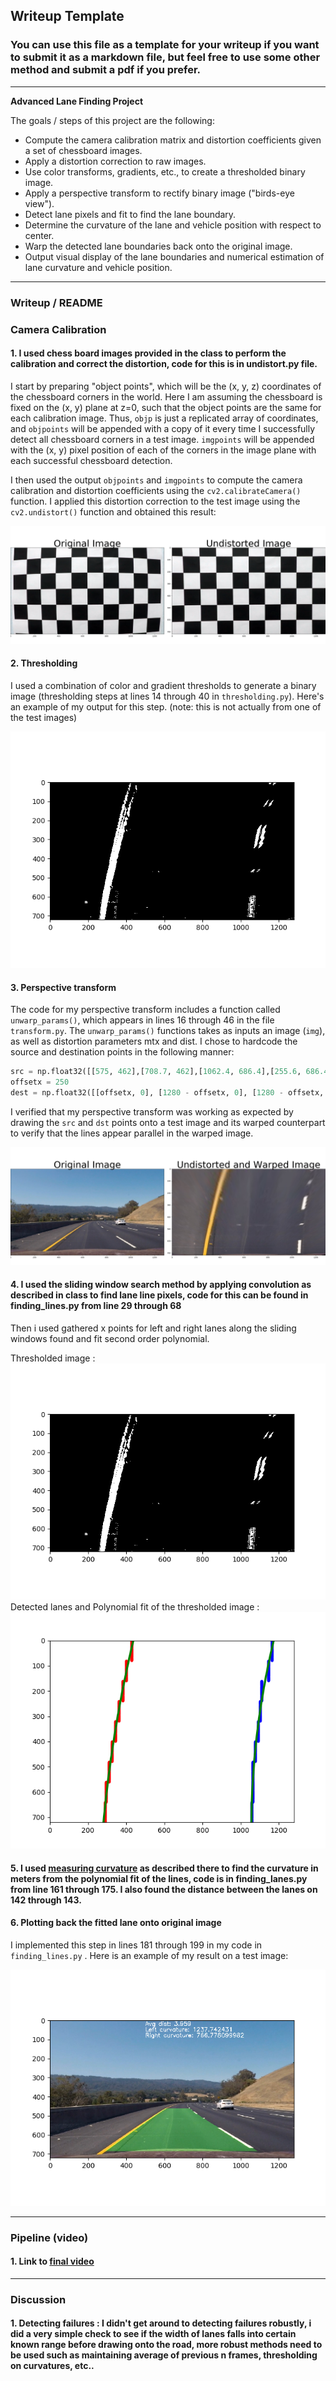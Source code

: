 ## Writeup Template

### You can use this file as a template for your writeup if you want to submit it as a markdown file, but feel free to use some other method and submit a pdf if you prefer.

---

**Advanced Lane Finding Project**

The goals / steps of this project are the following:

* Compute the camera calibration matrix and distortion coefficients given a set of chessboard images.
* Apply a distortion correction to raw images.
* Use color transforms, gradients, etc., to create a thresholded binary image.
* Apply a perspective transform to rectify binary image ("birds-eye view").
* Detect lane pixels and fit to find the lane boundary.
* Determine the curvature of the lane and vehicle position with respect to center.
* Warp the detected lane boundaries back onto the original image.
* Output visual display of the lane boundaries and numerical estimation of lane curvature and vehicle position.

[//]: # (Image References)

[image1]: ./examples/undistort.png "Undistorted"
[image2]: ./examples/undistorted_warped.jpg "Road Transformed"
[image3]: ./examples/thresholded.png "Binary Example"
[image4]: ./examples/warped_before_after.png "Warp Example"
[image5]: ./examples/polyfit.png "After polyfitting"
[image6]: ./examples/projection_onto_lane.png "Projection onto lane"
[image7]: ./examples/points_for_warping.png "Points used for warping"

---

### Writeup / README


### Camera Calibration

#### 1. I used chess board images provided in the class to perform the calibration and correct the distortion, code for this is in undistort.py file.

I start by preparing "object points", which will be the (x, y, z) coordinates of the chessboard corners in the world. Here I am assuming the chessboard is fixed on the (x, y) plane at z=0, such that the object points are the same for each calibration image.  Thus, `objp` is just a replicated array of coordinates, and `objpoints` will be appended with a copy of it every time I successfully detect all chessboard corners in a test image.  `imgpoints` will be appended with the (x, y) pixel position of each of the corners in the image plane with each successful chessboard detection.  

I then used the output `objpoints` and `imgpoints` to compute the camera calibration and distortion coefficients using the `cv2.calibrateCamera()` function.  I applied this distortion correction to the test image using the `cv2.undistort()` function and obtained this result: 

![distortion correction][image1]

#### 2. Thresholding

I used a combination of color and gradient thresholds to generate a binary image (thresholding steps at lines 14 through 40 in `thresholding.py`).  Here's an example of my output for this step.  (note: this is not actually from one of the test images)

![Thresholding][image3]

#### 3. Perspective transform

The code for my perspective transform includes a function called `unwarp_params()`, which appears in lines 16 through 46 in the file `transform.py`.  The `unwarp_params()` functions takes as inputs an image (`img`), as well as distortion parameters mtx and dist.  I chose to hardcode the source and destination points in the following manner:

```python
src = np.float32([[575, 462],[708.7, 462],[1062.4, 686.4],[255.6, 686.4]])
offsetx = 250
dest = np.float32([[offsetx, 0], [1280 - offsetx, 0], [1280 - offsetx, 720],[offsetx, 720]])
```

I verified that my perspective transform was working as expected by drawing the `src` and `dst` points onto a test image and its warped counterpart to verify that the lines appear parallel in the warped image.

![warped image][image4]

#### 4. I used the sliding window search method by applying convolution as described in class to find lane line pixels, code for this can be found in finding_lines.py from line 29 through 68

Then i used gathered x points for left and right lanes along the sliding windows found and fit second order polynomial.

Thresholded image : ![Image][image3]
Detected lanes and Polynomial fit of the thresholded image : ![Polynomial fit][image5]


#### 5. I used [measuring curvature](http://www.intmath.com/applications-differentiation/8-radius-curvature.php) as described there to find the curvature in meters from the polynomial fit of the lines, code is in finding_lanes.py from line 161 through 175. I also found the distance between the lanes on 142 through 143.

#### 6. Plotting back the fitted lane onto original image

I implemented this step in lines 181 through 199 in my code in `finding_lines.py` .  Here is an example of my result on a test image:

![alt text][image6]

---

### Pipeline (video)

#### 1. Link to [final video](https://www.youtube.com/watch?v=pAWVu4iSTS4)

---

### Discussion

#### 1. Detecting failures : I didn't get around to detecting failures robustly, i did a very simple check to see if the width of lanes falls into certain known range before drawing onto the road, more robust methods need to be used such as maintaining average of previous n frames, thresholding on curvatures, etc..
